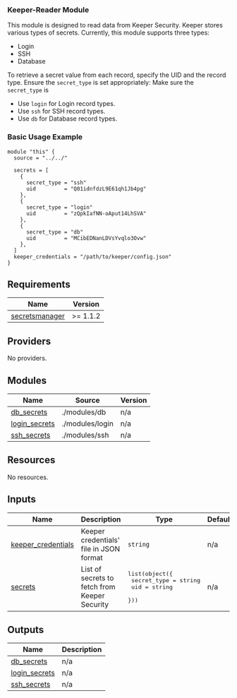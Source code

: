 ### Keeper-Reader Module
This module is designed to read data from Keeper Security. Keeper stores various types of secrets. Currently, this module supports three types:
- Login
- SSH
- Database

To retrieve a secret value from each record, specify the UID and the record type. Ensure the `secret_type` is set appropriately:
Make sure the `secret_type` is
- Use `login` for Login record types.
- Use `ssh` for SSH record types.
- Use `db` for Database record types.


### Basic Usage Example
```
module "this" {
  source = "../../"

  secrets = [
    {
      secret_type = "ssh"
      uid         = "Q01idnfdzL9E61qh1Jb4pg"
    },
    {
      secret_type = "login"
      uid         = "zQpkIafNN-oAput14LhSVA"
    },
    {
      secret_type = "db"
      uid         = "MCibEDNanLDVsYvqlo3Ovw"
    },
  ]
  keeper_credentials = "/path/to/keeper/config.json"
}
```
<!-- BEGINNING OF PRE-COMMIT-TERRAFORM DOCS HOOK -->
## Requirements

| Name | Version |
|------|---------|
| <a name="requirement_secretsmanager"></a> [secretsmanager](#requirement\_secretsmanager) | >= 1.1.2 |

## Providers

No providers.

## Modules

| Name | Source | Version |
|------|--------|---------|
| <a name="module_db_secrets"></a> [db\_secrets](#module\_db\_secrets) | ./modules/db | n/a |
| <a name="module_login_secrets"></a> [login\_secrets](#module\_login\_secrets) | ./modules/login | n/a |
| <a name="module_ssh_secrets"></a> [ssh\_secrets](#module\_ssh\_secrets) | ./modules/ssh | n/a |

## Resources

No resources.

## Inputs

| Name | Description | Type | Default | Required |
|------|-------------|------|---------|:--------:|
| <a name="input_keeper_credentials"></a> [keeper\_credentials](#input\_keeper\_credentials) | Keeper credentials' file in JSON format | `string` | n/a | yes |
| <a name="input_secrets"></a> [secrets](#input\_secrets) | List of secrets to fetch from Keeper Security | <pre>list(object({<br>    secret_type = string<br>    uid         = string<br>  }))</pre> | n/a | yes |

## Outputs

| Name | Description |
|------|-------------|
| <a name="output_db_secrets"></a> [db\_secrets](#output\_db\_secrets) | n/a |
| <a name="output_login_secrets"></a> [login\_secrets](#output\_login\_secrets) | n/a |
| <a name="output_ssh_secrets"></a> [ssh\_secrets](#output\_ssh\_secrets) | n/a |
<!-- END OF PRE-COMMIT-TERRAFORM DOCS HOOK -->

